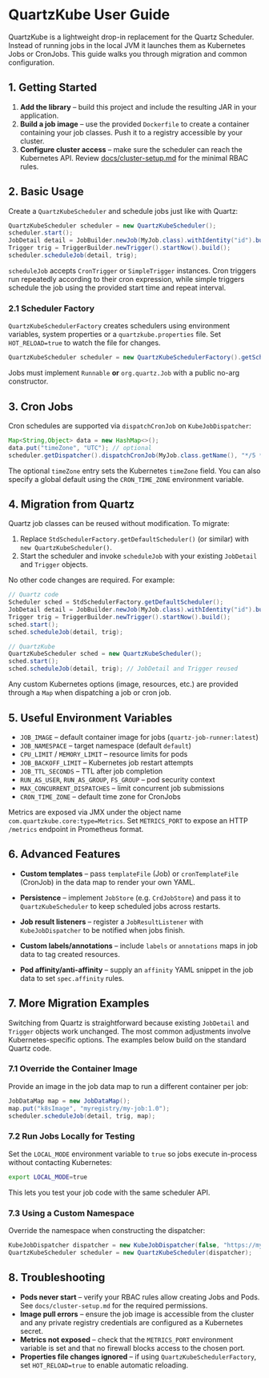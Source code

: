 # QuartzKube User Guide

QuartzKube is a lightweight drop-in replacement for the Quartz Scheduler. Instead of running jobs in the local JVM it launches them as Kubernetes Jobs or CronJobs. This guide walks you through migration and common configuration.

## 1. Getting Started

1. **Add the library** – build this project and include the resulting JAR in your application.
2. **Build a job image** – use the provided `Dockerfile` to create a container containing your job classes. Push it to a registry accessible by your cluster.
3. **Configure cluster access** – make sure the scheduler can reach the Kubernetes API. Review [docs/cluster-setup.md](docs/cluster-setup.md) for the minimal RBAC rules.

## 2. Basic Usage

Create a `QuartzKubeScheduler` and schedule jobs just like with Quartz:

```java
QuartzKubeScheduler scheduler = new QuartzKubeScheduler();
scheduler.start();
JobDetail detail = JobBuilder.newJob(MyJob.class).withIdentity("id").build();
Trigger trig = TriggerBuilder.newTrigger().startNow().build();
scheduler.scheduleJob(detail, trig);
```

`scheduleJob` accepts `CronTrigger` or `SimpleTrigger` instances. Cron triggers
run repeatedly according to their cron expression, while simple triggers
schedule the job using the provided start time and repeat interval.

### 2.1 Scheduler Factory

`QuartzKubeSchedulerFactory` creates schedulers using environment variables,
system properties or a `quartzkube.properties` file. Set `HOT_RELOAD=true` to
watch the file for changes.

```java
QuartzKubeScheduler scheduler = new QuartzKubeSchedulerFactory().getScheduler();
```

Jobs must implement `Runnable` **or** `org.quartz.Job` with a public no-arg constructor.

## 3. Cron Jobs

Cron schedules are supported via `dispatchCronJob` on `KubeJobDispatcher`:

```java
Map<String,Object> data = new HashMap<>();
data.put("timeZone", "UTC"); // optional
scheduler.getDispatcher().dispatchCronJob(MyJob.class.getName(), "*/5 * * * *", data);
```

The optional `timeZone` entry sets the Kubernetes `timeZone` field. You can also specify a global default using the `CRON_TIME_ZONE` environment variable.

## 4. Migration from Quartz

Quartz job classes can be reused without modification. To migrate:

1. Replace `StdSchedulerFactory.getDefaultScheduler()` (or similar) with `new QuartzKubeScheduler()`.
2. Start the scheduler and invoke `scheduleJob` with your existing `JobDetail` and `Trigger` objects.

No other code changes are required. For example:

```java
// Quartz code
Scheduler sched = StdSchedulerFactory.getDefaultScheduler();
JobDetail detail = JobBuilder.newJob(MyJob.class).withIdentity("id").build();
Trigger trig = TriggerBuilder.newTrigger().startNow().build();
sched.start();
sched.scheduleJob(detail, trig);

// QuartzKube
QuartzKubeScheduler sched = new QuartzKubeScheduler();
sched.start();
sched.scheduleJob(detail, trig); // JobDetail and Trigger reused
```

Any custom Kubernetes options (image, resources, etc.) are provided through a `Map` when dispatching a job or cron job.

## 5. Useful Environment Variables

- `JOB_IMAGE` – default container image for jobs (`quartz-job-runner:latest`)
- `JOB_NAMESPACE` – target namespace (default `default`)
- `CPU_LIMIT` / `MEMORY_LIMIT` – resource limits for pods
- `JOB_BACKOFF_LIMIT` – Kubernetes job restart attempts
- `JOB_TTL_SECONDS` – TTL after job completion
- `RUN_AS_USER`, `RUN_AS_GROUP`, `FS_GROUP` – pod security context
- `MAX_CONCURRENT_DISPATCHES` – limit concurrent job submissions
- `CRON_TIME_ZONE` – default time zone for CronJobs

Metrics are exposed via JMX under the object name `com.quartzkube.core:type=Metrics`.
Set `METRICS_PORT` to expose an HTTP `/metrics` endpoint in Prometheus format.

## 6. Advanced Features

- **Custom templates** – pass `templateFile` (Job) or `cronTemplateFile` (CronJob) in the data map to render your own YAML.
- **Persistence** – implement `JobStore` (e.g. `CrdJobStore`) and pass it to `QuartzKubeScheduler` to keep scheduled jobs across restarts.

- **Job result listeners** – register a `JobResultListener` with `KubeJobDispatcher` to be notified when jobs finish.
- **Custom labels/annotations** – include `labels` or `annotations` maps in job data to tag created resources.
- **Pod affinity/anti-affinity** – supply an `affinity` YAML snippet in the job data to set `spec.affinity` rules.

## 7. More Migration Examples

Switching from Quartz is straightforward because existing `JobDetail` and `Trigger` objects work unchanged. The most common adjustments involve Kubernetes-specific options. The examples below build on the standard Quartz code.

### 7.1 Override the Container Image

Provide an image in the job data map to run a different container per job:

```java
JobDataMap map = new JobDataMap();
map.put("k8sImage", "myregistry/my-job:1.0");
scheduler.scheduleJob(detail, trig, map);
```

### 7.2 Run Jobs Locally for Testing

Set the `LOCAL_MODE` environment variable to `true` so jobs execute in-process without contacting Kubernetes:

```bash
export LOCAL_MODE=true
```

This lets you test your job code with the same scheduler API.

### 7.3 Using a Custom Namespace

Override the namespace when constructing the dispatcher:

```java
KubeJobDispatcher dispatcher = new KubeJobDispatcher(false, "https://my-cluster", "testing");
QuartzKubeScheduler scheduler = new QuartzKubeScheduler(dispatcher);
```

## 8. Troubleshooting

- **Pods never start** – verify your RBAC rules allow creating Jobs and Pods. See `docs/cluster-setup.md` for the required permissions.
- **Image pull errors** – ensure the job image is accessible from the cluster and any private registry credentials are configured as a Kubernetes secret.
- **Metrics not exposed** – check that the `METRICS_PORT` environment variable is set and that no firewall blocks access to the chosen port.
- **Properties file changes ignored** – if using `QuartzKubeSchedulerFactory`, set `HOT_RELOAD=true` to enable automatic reloading.
